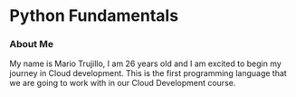 # Python Fundamentals
### About Me 
My name is Mario Trujillo, I am 26 years old and I am excited to begin my journey in Cloud development. 
This is the first programming language that we are going to work with in our Cloud Development course.
